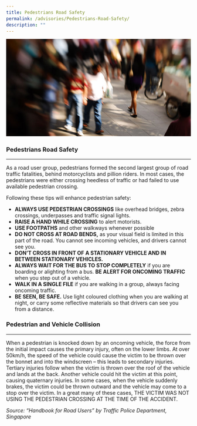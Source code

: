 ```yaml
---
title: Pedestrians Road Safety
permalink: /advisories/Pedestrians-Road-Safety/
description: ""
---
```


![](/images/pedestrian1.jpg)

### Pedestrians Road Safety
------------------------------------------

As a road user group, pedestrians formed the second largest group of road traffic fatalities, behind motorcyclists and pillion riders. In most cases, the pedestrians were either crossing heedless of traffic or had failed to use available pedestrian crossing.

Following these tips will enhance pedestrian safety:

*   **ALWAYS USE PEDESTRIAN CROSSINGS** like overhead bridges, zebra crossings, underpasses and traffic signal lights.
*   **RAISE A HAND WHILE CROSSING** to alert motorists.
*   **USE FOOTPATHS** and other walkways whenever possible
*   **DO NOT CROSS AT ROAD BENDS,** as your visual field is limited in this part of the road. You cannot see incoming vehicles, and drivers cannot see you.
*   **DON’T CROSS IN FRONT OF A STATIONARY VEHICLE AND IN BETWEEN STATIONARY VEHICLES.**
*   **ALWAYS WAIT FOR THE BUS TO STOP COMPLETELY** if you are boarding or alighting from a bus. **BE ALERT FOR ONCOMING TRAFFIC** when you step out of a vehicle.
*   **WALK IN A SINGLE FILE** if you are walking in a group, always facing oncoming traffic.
*   **BE SEEN, BE SAFE.** Use light coloured clothing when you are walking at night, or carry some reflective materials so that drivers can see you from a distance.

### Pedestrian and Vehicle Collision
--------------------------------

When a pedestrian is knocked down by an oncoming vehicle, the force from the initial impact causes the primary injury, often on the lower limbs. At over 50km/h, the speed of the vehicle could cause the victim to be thrown over the bonnet and into the windscreen – this leads to secondary injuries. Tertiary injuries follow when the victim is thrown over the roof of the vehicle and lands at the back. Another vehicle could hit the victim at this point, causing quaternary injuries. In some cases, when the vehicle suddenly brakes, the victim could be thrown outward and the vehicle may come to a stop over the victim. In a great many of these cases, THE VICTIM WAS NOT USING THE PEDESTRIAN CROSSING AT THE TIME OF THE ACCIDENT.

_Source: “Handbook for Road Users” by Traffic Police Department, Singapore_